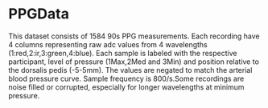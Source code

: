 # PPGData
This dataset consists of 1584 90s PPG measurements. Each recording have 4 columns representing raw adc values from 4 wavelengths (1:red,2:ir,3:green,4:blue). Each sample is labeled with the respective participant, level of pressure (1Max,2Med and 3Min) and position relative to the dorsalis pedis (-5-5mm). The values are negated to match the arterial blood pressure curve. Sample frequency is 800/s.Some recordings are noise filled or corrupted, especially for longer wavelengths at minimum pressure.
 
